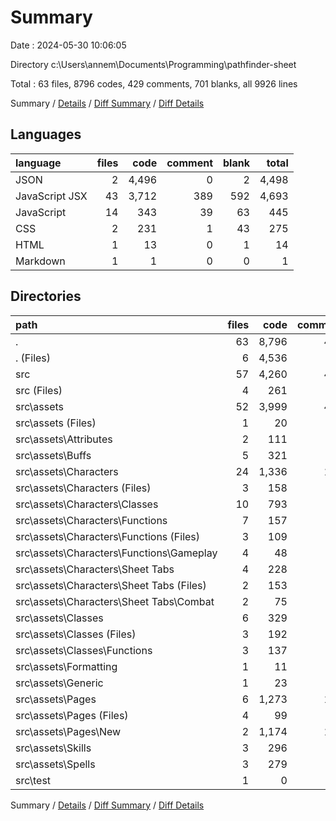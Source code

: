 # Summary

Date : 2024-05-30 10:06:05

Directory c:\\Users\\annem\\Documents\\Programming\\pathfinder-sheet

Total : 63 files,  8796 codes, 429 comments, 701 blanks, all 9926 lines

Summary / [Details](details.md) / [Diff Summary](diff.md) / [Diff Details](diff-details.md)

## Languages
| language | files | code | comment | blank | total |
| :--- | ---: | ---: | ---: | ---: | ---: |
| JSON | 2 | 4,496 | 0 | 2 | 4,498 |
| JavaScript JSX | 43 | 3,712 | 389 | 592 | 4,693 |
| JavaScript | 14 | 343 | 39 | 63 | 445 |
| CSS | 2 | 231 | 1 | 43 | 275 |
| HTML | 1 | 13 | 0 | 1 | 14 |
| Markdown | 1 | 1 | 0 | 0 | 1 |

## Directories
| path | files | code | comment | blank | total |
| :--- | ---: | ---: | ---: | ---: | ---: |
| . | 63 | 8,796 | 429 | 701 | 9,926 |
| . (Files) | 6 | 4,536 | 1 | 6 | 4,543 |
| src | 57 | 4,260 | 428 | 695 | 5,383 |
| src (Files) | 4 | 261 | 2 | 49 | 312 |
| src\\assets | 52 | 3,999 | 426 | 645 | 5,070 |
| src\\assets (Files) | 1 | 20 | 0 | 1 | 21 |
| src\\assets\\Attributes | 2 | 111 | 9 | 14 | 134 |
| src\\assets\\Buffs | 5 | 321 | 30 | 58 | 409 |
| src\\assets\\Characters | 24 | 1,336 | 142 | 210 | 1,688 |
| src\\assets\\Characters (Files) | 3 | 158 | 20 | 31 | 209 |
| src\\assets\\Characters\\Classes | 10 | 793 | 96 | 121 | 1,010 |
| src\\assets\\Characters\\Functions | 7 | 157 | 11 | 38 | 206 |
| src\\assets\\Characters\\Functions (Files) | 3 | 109 | 11 | 27 | 147 |
| src\\assets\\Characters\\Functions\\Gameplay | 4 | 48 | 0 | 11 | 59 |
| src\\assets\\Characters\\Sheet Tabs | 4 | 228 | 15 | 20 | 263 |
| src\\assets\\Characters\\Sheet Tabs (Files) | 2 | 153 | 10 | 17 | 180 |
| src\\assets\\Characters\\Sheet Tabs\\Combat | 2 | 75 | 5 | 3 | 83 |
| src\\assets\\Classes | 6 | 329 | 45 | 51 | 425 |
| src\\assets\\Classes (Files) | 3 | 192 | 23 | 30 | 245 |
| src\\assets\\Classes\\Functions | 3 | 137 | 22 | 21 | 180 |
| src\\assets\\Formatting | 1 | 11 | 2 | 1 | 14 |
| src\\assets\\Generic | 1 | 23 | 4 | 0 | 27 |
| src\\assets\\Pages | 6 | 1,273 | 112 | 194 | 1,579 |
| src\\assets\\Pages (Files) | 4 | 99 | 3 | 16 | 118 |
| src\\assets\\Pages\\New | 2 | 1,174 | 109 | 178 | 1,461 |
| src\\assets\\Skills | 3 | 296 | 41 | 52 | 389 |
| src\\assets\\Spells | 3 | 279 | 41 | 64 | 384 |
| src\\test | 1 | 0 | 0 | 1 | 1 |

Summary / [Details](details.md) / [Diff Summary](diff.md) / [Diff Details](diff-details.md)
